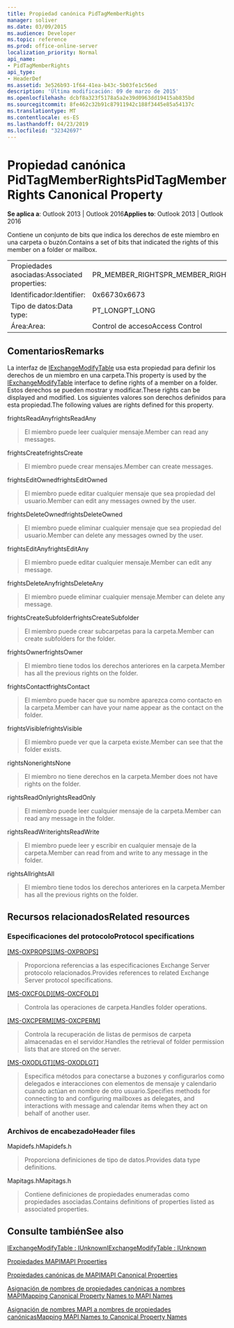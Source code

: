 ```yaml
---
title: Propiedad canónica PidTagMemberRights
manager: soliver
ms.date: 03/09/2015
ms.audience: Developer
ms.topic: reference
ms.prod: office-online-server
localization_priority: Normal
api_name:
- PidTagMemberRights
api_type:
- HeaderDef
ms.assetid: 3e526b93-1f64-41ea-b43c-5b03fe1c56ed
description: 'Última modificación: 09 de marzo de 2015'
ms.openlocfilehash: dcbf8a323f5178a5a2e39d0963dd19415ab835bd
ms.sourcegitcommit: 8fe462c32b91c87911942c188f3445e85a54137c
ms.translationtype: MT
ms.contentlocale: es-ES
ms.lasthandoff: 04/23/2019
ms.locfileid: "32342697"
---
```

# <a name="pidtagmemberrights-canonical-property"></a><span data-ttu-id="0f948-103">Propiedad canónica PidTagMemberRights</span><span class="sxs-lookup"><span data-stu-id="0f948-103">PidTagMemberRights Canonical Property</span></span>

  
  
<span data-ttu-id="0f948-104">**Se aplica a**: Outlook 2013 | Outlook 2016</span><span class="sxs-lookup"><span data-stu-id="0f948-104">**Applies to**: Outlook 2013 | Outlook 2016</span></span> 
  
<span data-ttu-id="0f948-105">Contiene un conjunto de bits que indica los derechos de este miembro en una carpeta o buzón.</span><span class="sxs-lookup"><span data-stu-id="0f948-105">Contains a set of bits that indicated the rights of this member on a folder or mailbox.</span></span>
  
|||
|:-----|:-----|
|<span data-ttu-id="0f948-106">Propiedades asociadas:</span><span class="sxs-lookup"><span data-stu-id="0f948-106">Associated properties:</span></span>  <br/> |<span data-ttu-id="0f948-107">PR_MEMBER_RIGHTS</span><span class="sxs-lookup"><span data-stu-id="0f948-107">PR_MEMBER_RIGHTS</span></span>  <br/> |
|<span data-ttu-id="0f948-108">Identificador:</span><span class="sxs-lookup"><span data-stu-id="0f948-108">Identifier:</span></span>  <br/> |<span data-ttu-id="0f948-109">0x6673</span><span class="sxs-lookup"><span data-stu-id="0f948-109">0x6673</span></span>  <br/> |
|<span data-ttu-id="0f948-110">Tipo de datos:</span><span class="sxs-lookup"><span data-stu-id="0f948-110">Data type:</span></span>  <br/> |<span data-ttu-id="0f948-111">PT_LONG</span><span class="sxs-lookup"><span data-stu-id="0f948-111">PT_LONG</span></span>  <br/> |
|<span data-ttu-id="0f948-112">Área:</span><span class="sxs-lookup"><span data-stu-id="0f948-112">Area:</span></span>  <br/> |<span data-ttu-id="0f948-113">Control de acceso</span><span class="sxs-lookup"><span data-stu-id="0f948-113">Access Control</span></span>  <br/> |
   
## <a name="remarks"></a><span data-ttu-id="0f948-114">Comentarios</span><span class="sxs-lookup"><span data-stu-id="0f948-114">Remarks</span></span>

<span data-ttu-id="0f948-115">La interfaz de [IExchangeModifyTable](iexchangemodifytableiunknown.md) usa esta propiedad para definir los derechos de un miembro en una carpeta.</span><span class="sxs-lookup"><span data-stu-id="0f948-115">This property is used by the [IExchangeModifyTable](iexchangemodifytableiunknown.md) interface to define rights of a member on a folder.</span></span> <span data-ttu-id="0f948-116">Estos derechos se pueden mostrar y modificar.</span><span class="sxs-lookup"><span data-stu-id="0f948-116">These rights can be displayed and modified.</span></span> <span data-ttu-id="0f948-117">Los siguientes valores son derechos definidos para esta propiedad.</span><span class="sxs-lookup"><span data-stu-id="0f948-117">The following values are rights defined for this property.</span></span> 
  
<span data-ttu-id="0f948-118">frightsReadAny</span><span class="sxs-lookup"><span data-stu-id="0f948-118">frightsReadAny</span></span>
  
> <span data-ttu-id="0f948-119">El miembro puede leer cualquier mensaje.</span><span class="sxs-lookup"><span data-stu-id="0f948-119">Member can read any messages.</span></span>
    
<span data-ttu-id="0f948-120">frightsCreate</span><span class="sxs-lookup"><span data-stu-id="0f948-120">frightsCreate</span></span>
  
> <span data-ttu-id="0f948-121">El miembro puede crear mensajes.</span><span class="sxs-lookup"><span data-stu-id="0f948-121">Member can create messages.</span></span>
    
<span data-ttu-id="0f948-122">frightsEditOwned</span><span class="sxs-lookup"><span data-stu-id="0f948-122">frightsEditOwned</span></span>
  
> <span data-ttu-id="0f948-123">El miembro puede editar cualquier mensaje que sea propiedad del usuario.</span><span class="sxs-lookup"><span data-stu-id="0f948-123">Member can edit any messages owned by the user.</span></span>
    
<span data-ttu-id="0f948-124">frightsDeleteOwned</span><span class="sxs-lookup"><span data-stu-id="0f948-124">frightsDeleteOwned</span></span>
  
> <span data-ttu-id="0f948-125">El miembro puede eliminar cualquier mensaje que sea propiedad del usuario.</span><span class="sxs-lookup"><span data-stu-id="0f948-125">Member can delete any messages owned by the user.</span></span>
    
<span data-ttu-id="0f948-126">frightsEditAny</span><span class="sxs-lookup"><span data-stu-id="0f948-126">frightsEditAny</span></span>
  
> <span data-ttu-id="0f948-127">El miembro puede editar cualquier mensaje.</span><span class="sxs-lookup"><span data-stu-id="0f948-127">Member can edit any message.</span></span>
    
<span data-ttu-id="0f948-128">frightsDeleteAny</span><span class="sxs-lookup"><span data-stu-id="0f948-128">frightsDeleteAny</span></span>
  
> <span data-ttu-id="0f948-129">El miembro puede eliminar cualquier mensaje.</span><span class="sxs-lookup"><span data-stu-id="0f948-129">Member can delete any message.</span></span>
    
<span data-ttu-id="0f948-130">frightsCreateSubfolder</span><span class="sxs-lookup"><span data-stu-id="0f948-130">frightsCreateSubfolder</span></span>
  
> <span data-ttu-id="0f948-131">El miembro puede crear subcarpetas para la carpeta.</span><span class="sxs-lookup"><span data-stu-id="0f948-131">Member can create subfolders for the folder.</span></span>
    
<span data-ttu-id="0f948-132">frightsOwner</span><span class="sxs-lookup"><span data-stu-id="0f948-132">frightsOwner</span></span>
  
> <span data-ttu-id="0f948-133">El miembro tiene todos los derechos anteriores en la carpeta.</span><span class="sxs-lookup"><span data-stu-id="0f948-133">Member has all the previous rights on the folder.</span></span>
    
<span data-ttu-id="0f948-134">frightsContact</span><span class="sxs-lookup"><span data-stu-id="0f948-134">frightsContact</span></span>
  
> <span data-ttu-id="0f948-135">El miembro puede hacer que su nombre aparezca como contacto en la carpeta.</span><span class="sxs-lookup"><span data-stu-id="0f948-135">Member can have your name appear as the contact on the folder.</span></span>
    
<span data-ttu-id="0f948-136">frightsVisible</span><span class="sxs-lookup"><span data-stu-id="0f948-136">frightsVisible</span></span>
  
> <span data-ttu-id="0f948-137">El miembro puede ver que la carpeta existe.</span><span class="sxs-lookup"><span data-stu-id="0f948-137">Member can see that the folder exists.</span></span>
    
<span data-ttu-id="0f948-138">rightsNone</span><span class="sxs-lookup"><span data-stu-id="0f948-138">rightsNone</span></span>
  
> <span data-ttu-id="0f948-139">El miembro no tiene derechos en la carpeta.</span><span class="sxs-lookup"><span data-stu-id="0f948-139">Member does not have rights on the folder.</span></span>
    
<span data-ttu-id="0f948-140">rightsReadOnly</span><span class="sxs-lookup"><span data-stu-id="0f948-140">rightsReadOnly</span></span>
  
> <span data-ttu-id="0f948-141">El miembro puede leer cualquier mensaje de la carpeta.</span><span class="sxs-lookup"><span data-stu-id="0f948-141">Member can read any message in the folder.</span></span>
    
<span data-ttu-id="0f948-142">rightsReadWrite</span><span class="sxs-lookup"><span data-stu-id="0f948-142">rightsReadWrite</span></span>
  
> <span data-ttu-id="0f948-143">El miembro puede leer y escribir en cualquier mensaje de la carpeta.</span><span class="sxs-lookup"><span data-stu-id="0f948-143">Member can read from and write to any message in the folder.</span></span>
    
<span data-ttu-id="0f948-144">rightsAll</span><span class="sxs-lookup"><span data-stu-id="0f948-144">rightsAll</span></span>
  
> <span data-ttu-id="0f948-145">El miembro tiene todos los derechos anteriores en la carpeta.</span><span class="sxs-lookup"><span data-stu-id="0f948-145">Member has all the previous rights on the folder.</span></span>
    
## <a name="related-resources"></a><span data-ttu-id="0f948-146">Recursos relacionados</span><span class="sxs-lookup"><span data-stu-id="0f948-146">Related resources</span></span>

### <a name="protocol-specifications"></a><span data-ttu-id="0f948-147">Especificaciones del protocolo</span><span class="sxs-lookup"><span data-stu-id="0f948-147">Protocol specifications</span></span>

<span data-ttu-id="0f948-148">[[MS-OXPROPS]](https://msdn.microsoft.com/library/f6ab1613-aefe-447d-a49c-18217230b148%28Office.15%29.aspx)</span><span class="sxs-lookup"><span data-stu-id="0f948-148">[[MS-OXPROPS]](https://msdn.microsoft.com/library/f6ab1613-aefe-447d-a49c-18217230b148%28Office.15%29.aspx)</span></span>
  
> <span data-ttu-id="0f948-149">Proporciona referencias a las especificaciones Exchange Server protocolo relacionados.</span><span class="sxs-lookup"><span data-stu-id="0f948-149">Provides references to related Exchange Server protocol specifications.</span></span>
    
<span data-ttu-id="0f948-150">[[MS-OXCFOLD]](https://msdn.microsoft.com/library/c0f31b95-c07f-486c-98d9-535ed9705fbf%28Office.15%29.aspx)</span><span class="sxs-lookup"><span data-stu-id="0f948-150">[[MS-OXCFOLD]](https://msdn.microsoft.com/library/c0f31b95-c07f-486c-98d9-535ed9705fbf%28Office.15%29.aspx)</span></span>
  
> <span data-ttu-id="0f948-151">Controla las operaciones de carpeta.</span><span class="sxs-lookup"><span data-stu-id="0f948-151">Handles folder operations.</span></span>
    
<span data-ttu-id="0f948-152">[[MS-OXCPERM]](https://msdn.microsoft.com/library/944ddb65-6249-4c34-a46e-363fcd37195e%28Office.15%29.aspx)</span><span class="sxs-lookup"><span data-stu-id="0f948-152">[[MS-OXCPERM]](https://msdn.microsoft.com/library/944ddb65-6249-4c34-a46e-363fcd37195e%28Office.15%29.aspx)</span></span>
  
> <span data-ttu-id="0f948-153">Controla la recuperación de listas de permisos de carpeta almacenadas en el servidor.</span><span class="sxs-lookup"><span data-stu-id="0f948-153">Handles the retrieval of folder permission lists that are stored on the server.</span></span>
    
<span data-ttu-id="0f948-154">[[MS-OXODLGT]](https://msdn.microsoft.com/library/01a89b11-9c43-4c40-b147-8f6a1ef5a44f%28Office.15%29.aspx)</span><span class="sxs-lookup"><span data-stu-id="0f948-154">[[MS-OXODLGT]](https://msdn.microsoft.com/library/01a89b11-9c43-4c40-b147-8f6a1ef5a44f%28Office.15%29.aspx)</span></span>
  
> <span data-ttu-id="0f948-155">Especifica métodos para conectarse a buzones y configurarlos como delegados e interacciones con elementos de mensaje y calendario cuando actúan en nombre de otro usuario.</span><span class="sxs-lookup"><span data-stu-id="0f948-155">Specifies methods for connecting to and configuring mailboxes as delegates, and interactions with message and calendar items when they act on behalf of another user.</span></span>
    
### <a name="header-files"></a><span data-ttu-id="0f948-156">Archivos de encabezado</span><span class="sxs-lookup"><span data-stu-id="0f948-156">Header files</span></span>

<span data-ttu-id="0f948-157">Mapidefs.h</span><span class="sxs-lookup"><span data-stu-id="0f948-157">Mapidefs.h</span></span>
  
> <span data-ttu-id="0f948-158">Proporciona definiciones de tipo de datos.</span><span class="sxs-lookup"><span data-stu-id="0f948-158">Provides data type definitions.</span></span>
    
<span data-ttu-id="0f948-159">Mapitags.h</span><span class="sxs-lookup"><span data-stu-id="0f948-159">Mapitags.h</span></span>
  
> <span data-ttu-id="0f948-160">Contiene definiciones de propiedades enumeradas como propiedades asociadas.</span><span class="sxs-lookup"><span data-stu-id="0f948-160">Contains definitions of properties listed as associated properties.</span></span>
    
## <a name="see-also"></a><span data-ttu-id="0f948-161">Consulte también</span><span class="sxs-lookup"><span data-stu-id="0f948-161">See also</span></span>



[<span data-ttu-id="0f948-162">IExchangeModifyTable : IUnknown</span><span class="sxs-lookup"><span data-stu-id="0f948-162">IExchangeModifyTable : IUnknown</span></span>](iexchangemodifytableiunknown.md)


[<span data-ttu-id="0f948-163">Propiedades MAPI</span><span class="sxs-lookup"><span data-stu-id="0f948-163">MAPI Properties</span></span>](mapi-properties.md)
  
[<span data-ttu-id="0f948-164">Propiedades canónicas de MAPI</span><span class="sxs-lookup"><span data-stu-id="0f948-164">MAPI Canonical Properties</span></span>](mapi-canonical-properties.md)
  
[<span data-ttu-id="0f948-165">Asignación de nombres de propiedades canónicas a nombres MAPI</span><span class="sxs-lookup"><span data-stu-id="0f948-165">Mapping Canonical Property Names to MAPI Names</span></span>](mapping-canonical-property-names-to-mapi-names.md)
  
[<span data-ttu-id="0f948-166">Asignación de nombres MAPI a nombres de propiedades canónicas</span><span class="sxs-lookup"><span data-stu-id="0f948-166">Mapping MAPI Names to Canonical Property Names</span></span>](mapping-mapi-names-to-canonical-property-names.md)

